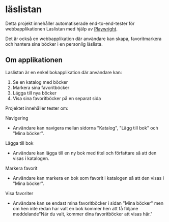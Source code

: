 # läslistan
Detta projekt innehåller automatiserade end-to-end-tester för webbapplikationen Laslistan med hjälp av [Playwright](https://playwright.dev/).

Det är också en webbapplikation där användare kan skapa, favoritmarkera och hantera sina böcker i en personlig läslista.

## Om applikationen
Laslistan är en enkel bokapplikation där användare kan:

1. Se en katalog med böcker
 2. Markera sina favoritböcker
 3. Lägga till nya böcker
 4. Visa sina favoritböcker på en separat sida


Projektet innehåller tester om:

Navigering
-  Användare kan navigera mellan sidorna "Katalog", "Lägg till bok" och "Mina böcker".

 Lägga till bok
-  Användare kan lägga till en ny bok med titel och författare så att den visas i katalogen.

 Markera favorit
-  Användare kan markera en bok som favorit i katalogen så att den visas i "Mina böcker".

Visa favoriter
- Användare kan se endast mina favoritböcker i sidan "Mina böcker" men om hen inte redan har valt en bok kommer hen att få följane meddelande"När du valt, kommer dina favoritböcker att visas här."
